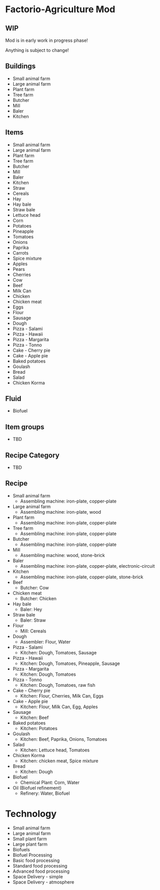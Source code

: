 # Factorio-Agriculture Mod

## WIP
Mod is in early work in progress phase!

Anything is subject to change!

## Buildings
- Small animal farm
- Large animal farm
- Plant farm
- Tree farm
- Butcher
- Mill
- Baler 
- Kitchen

## Items
- Small animal farm
- Large animal farm
- Plant farm
- Tree farm
- Butcher
- Mill
- Baler
- Kitchen
- Straw
- Cereals
- Hay
- Hay bale
- Straw bale
- Lettuce head
- Corn
- Potatoes
- Pineapple
- Tomatoes
- Onions
- Paprika
- Carrots
- Spice mixture
- Apples
- Pears
- Cherries
- Cow
- Beef
- Milk Can
- Chicken
- Chicken meat
- Eggs
- Flour
- Sausage
- Dough
- Pizza - Salami
- Pizza - Hawaii
- Pizza - Margarita
- Pizza - Tonno
- Cake - Cherry pie
- Cake - Apple pie
- Baked potatoes
- Goulash
- Bread
- Salad
- Chicken Korma

## Fluid
- Biofuel

## Item groups
- TBD

## Recipe Category
- TBD

## Recipe
- Small animal farm
  - Assembling machine: iron-plate, copper-plate
- Large animal farm
  - Assembling machine: iron-plate, wood
- Plant farm
  - Assembling machine: iron-plate, copper-plate
- Tree farm
  - Assembling machine: iron-plate, copper-plate
- Butcher
  - Assembling machine: iron-plate, copper-plate
- Mill
  - Assembling machine: wood, stone-brick
- Baler
  - Assembling machine: iron-plate, copper-plate, electronic-circuit
- Kitchen
  - Assembling machine: iron-plate, copper-plate, stone-brick
- Beef
  - Butcher: Cow
- Chicken meat
  - Butcher: Chicken
- Hay bale
  - Baler: Hey
- Straw bale
  - Baler: Straw
- Flour
  - Mill: Cereals
- Dough
  - Assembler: Flour, Water
- Pizza - Salami
  - Kitchen: Dough, Tomatoes, Sausage
- Pizza - Hawaii
  - Kitchen: Dough, Tomatoes, Pineapple, Sausage
- Pizza - Margarita
  - Kitchen: Dough, Tomatoes
- Pizza - Tonno
  - Kitchen: Dough, Tomatoes, raw fish
- Cake - Cherry pie
  - Kitchen: Flour, Cherries, Milk Can, Eggs
- Cake - Apple pie
  - Kitchen: Flour, Milk Can, Egg, Apples
- Sausage
  - Kitchen: Beef
- Baked potatoes
  - Kitchen: Potatoes
- Goulash
  - Kitchen: Beef, Paprika, Onions, Tomatoes
- Salad
  - Kitchen: Lettuce head, Tomatoes
- Chicken Korma
  - Kitchen: chicken meat,  Spice mixture
- Bread
  - Kitchen: Dough
- Biofuel
  - Chemical Plant: Corn, Water
- Oil (Biofuel refinement)
  - Refinery: Water, Biofuel

# Technology
- Small animal farm
- Large animal farm
- Small plant farm
- Large plant farm
- Biofuels
- Biofuel Processing
- Basic food processing
- Standard food processing
- Advanced food processing
- Space Delivery - simple
- Space Delivery - atmosphere